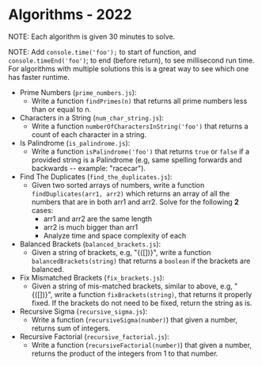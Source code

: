 # Algorithms - 2022

NOTE: Each algorithm is given 30 minutes to solve.

NOTE: Add `console.time('foo');` to start of function, and
`console.timeEnd('foo')`; to end (before return), to see millisecond run time.
For algorithms with multiple solutions this is a great way to see which one has
faster runtime.

- Prime Numbers (`prime_numbers.js`):
  - Write a function `findPrimes(n)` that returns all prime numbers less than or equal to n.
- Characters in a String (`num_char_string.js`):
  - Write a function `numberOfCharactersInString('foo')` that returns a count of each character in a string.
- Is Palindrome (`is_palindrome.js`):
  - Write a function `isPalindrome('foo')` that returns `true` or `false` if a provided string is a Palindrome (e.g, same spelling forwards and backwards -- example: "racecar").
- Find The Duplicates (`find_the_duplicates.js`):
  - Given two sorted arrays of numbers, write a function `findDuplicates(arr1, arr2)` which returns an array of all the numbers that are in both arr1 and arr2. Solve for the following **2** cases:
    - arr1 and arr2 are the same length
    - arr2 is much bigger than arr1
    - Analyze time and space complexity of each
- Balanced Brackets (`balanced_brackets.js`):
  - Given a string of brackets, e.g, "{([])}", write a function `balancedBrackets(string)` that returns a `boolean` if the brackets are balanced.
- Fix Mismatched Brackets (`fix_brackets.js`):
  - Given a string of mis-matched brackets, similar to above, e.g, "{([])}", write a function `fixBrackets(string)`, that returns it properly fixed. If the brackets do not need to be fixed, return the string as is. 
- Recursive Sigma (`recursive_sigma.js`):
  - Write a function (`recursiveSigma(number)`) that given a number, returns sum of integers.
- Recursive Factorial (`recursive_factorial.js`):
  - Write a function (`recursiveFactorial(number)`) that given a number, returns the product of the integers from 1 to that number.
